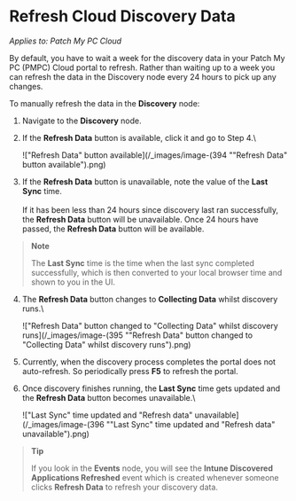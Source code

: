 # Refresh Cloud Discovery Data

_Applies to: Patch My PC Cloud_

By default, you have to wait a week for the discovery data in your Patch My PC (PMPC) Cloud portal to refresh. Rather than waiting up to a week you can refresh the data in the Discovery node every 24 hours to pick up any changes.

To manually refresh the data in the **Discovery** node:

1. Navigate to the **Discovery** node.
2.  If the **Refresh Data** button is available, click it and go to Step 4.\\

    !["Refresh Data" button available](/_images/image-(394 "\"Refresh Data\" button available").png)
3. If the **Refresh Data** button is unavailable, note the value of the **Last Sync** time.\
   \
   If it has been less than 24 hours since discovery last ran successfully, the **Refresh Data** button will be unavailable. Once 24 hours have passed, the **Refresh Data** button will be available.

> **Note**
>
> The **Last Sync** time is the time when the last sync completed successfully, which is then converted to your local browser time and shown to you in the UI.

4.  The **Refresh Data** button changes to **Collecting Data** whilst discovery runs.\\

    !["Refresh Data" button changed to "Collecting Data" whilst discovery runs](/_images/image-(395 "\"Refresh Data\" button changed to \"Collecting Data\" whilst discovery runs").png)
5. Currently, when the discovery process completes the portal does not auto-refresh. So periodically press **F5** to refresh the portal.
6.  Once discovery finishes running, the **Last Sync** time gets updated and the **Refresh Data** button becomes unavailable.\\

    !["Last Sync" time updated and "Refresh data" unavailable](/_images/image-(396 "\"Last Sync\" time updated and \"Refresh data\" unavailable").png)

> **Tip**
>
> If you look in the **Events** node, you will see the **Intune Discovered Applications Refreshed** event which is created whenever someone clicks **Refresh Data** to refresh your discovery data.